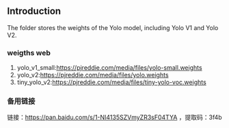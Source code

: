 ## Introduction

The folder stores the weights of the Yolo model, including Yolo V1 and Yolo V2.

### weigths web

1. yolo_v1_small:https://pjreddie.com/media/files/yolo-small.weights
2. yolo_v2:https://pjreddie.com/media/files/yolo.weights
3. tiny_yolo_v2:https://pjreddie.com/media/files/tiny-yolo-voc.weights

### 备用链接

链接：https://pan.baidu.com/s/1-NI4135SZVmyZR3sF04TYA ，提取码：3f4b 
